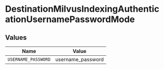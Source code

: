 # DestinationMilvusIndexingAuthenticationUsernamePasswordMode


## Values

| Name                | Value               |
| ------------------- | ------------------- |
| `USERNAME_PASSWORD` | username_password   |